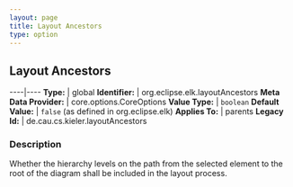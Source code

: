 ```yaml
---
layout: page
title: Layout Ancestors
type: option
---
```

## Layout Ancestors

----|----
**Type:** | global
**Identifier:** | org.eclipse.elk.layoutAncestors
**Meta Data Provider:** | core.options.CoreOptions
**Value Type:** | `boolean`
**Default Value:** | `false` (as defined in org.eclipse.elk)
**Applies To:** | parents
**Legacy Id:** | de.cau.cs.kieler.layoutAncestors


### Description
Whether the hierarchy levels on the path from the selected element to the root of the diagram shall be included in the layout process.

